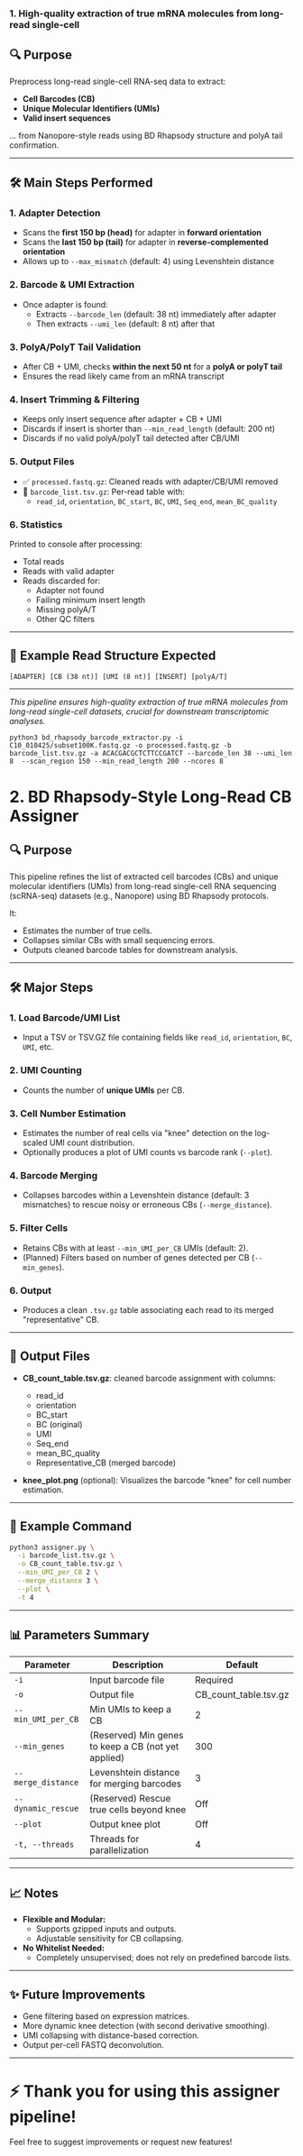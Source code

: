 ### 1. High-quality extraction of true mRNA molecules from long-read single-cell

## 🔍 Purpose
Preprocess long-read single-cell RNA-seq data to extract:

- **Cell Barcodes (CB)**
- **Unique Molecular Identifiers (UMIs)**
- **Valid insert sequences**

... from Nanopore-style reads using BD Rhapsody structure and polyA tail confirmation.

---

## 🛠️ Main Steps Performed

### 1. Adapter Detection
- Scans the **first 150 bp (head)** for adapter in **forward orientation**
- Scans the **last 150 bp (tail)** for adapter in **reverse-complemented orientation**
- Allows up to `--max_mismatch` (default: 4) using Levenshtein distance

### 2. Barcode & UMI Extraction
- Once adapter is found:
  - Extracts `--barcode_len` (default: 38 nt) immediately after adapter
  - Then extracts `--umi_len` (default: 8 nt) after that

### 3. PolyA/PolyT Tail Validation
- After CB + UMI, checks **within the next 50 nt** for a **polyA or polyT tail**
- Ensures the read likely came from an mRNA transcript

### 4. Insert Trimming & Filtering
- Keeps only insert sequence after adapter + CB + UMI
- Discards if insert is shorter than `--min_read_length` (default: 200 nt)
- Discards if no valid polyA/polyT tail detected after CB/UMI

### 5. Output Files
- ✅ `processed.fastq.gz`: Cleaned reads with adapter/CB/UMI removed
- 📄 `barcode_list.tsv.gz`: Per-read table with:
  - `read_id`, `orientation`, `BC_start`, `BC`, `UMI`, `Seq_end`, `mean_BC_quality`

### 6. Statistics
Printed to console after processing:
- Total reads
- Reads with valid adapter
- Reads discarded for:
  - Adapter not found
  - Failing minimum insert length
  - Missing polyA/T
  - Other QC filters

---

## 🔮 Example Read Structure Expected
```
[ADAPTER] [CB (38 nt)] [UMI (8 nt)] [INSERT] [polyA/T]
```

---

*This pipeline ensures high-quality extraction of true mRNA molecules from long-read single-cell datasets, crucial for downstream transcriptomic analyses.*

```
python3 bd_rhapsody_barcode_extractor.py -i C10_010425/subset100K.fastq.gz -o processed.fastq.gz -b barcode_list.tsv.gz -a ACACGACGCTCTTCCGATCT --barcode_len 38 --umi_len 8  --scan_region 150 --min_read_length 200 --ncores 8 
```
# 2. BD Rhapsody-Style Long-Read CB Assigner

## 🔍 Purpose
This pipeline refines the list of extracted cell barcodes (CBs) and unique molecular identifiers (UMIs) from long-read single-cell RNA sequencing (scRNA-seq) datasets (e.g., Nanopore) using BD Rhapsody protocols.

It:
- Estimates the number of true cells.
- Collapses similar CBs with small sequencing errors.
- Outputs cleaned barcode tables for downstream analysis.

---

## 🛠️ Major Steps

### 1. Load Barcode/UMI List
- Input a TSV or TSV.GZ file containing fields like `read_id`, `orientation`, `BC`, `UMI`, etc.

### 2. UMI Counting
- Counts the number of **unique UMIs** per CB.

### 3. Cell Number Estimation
- Estimates the number of real cells via "knee" detection on the log-scaled UMI count distribution.
- Optionally produces a plot of UMI counts vs barcode rank (`--plot`).

### 4. Barcode Merging
- Collapses barcodes within a Levenshtein distance (default: 3 mismatches) to rescue noisy or erroneous CBs (`--merge_distance`).

### 5. Filter Cells
- Retains CBs with at least `--min_UMI_per_CB` UMIs (default: 2).
- (Planned) Filters based on number of genes detected per CB (`--min_genes`).

### 6. Output
- Produces a clean `.tsv.gz` table associating each read to its merged "representative" CB.

---

## 📂 Output Files
- **CB_count_table.tsv.gz**: cleaned barcode assignment with columns:
  - read_id
  - orientation
  - BC_start
  - BC (original)
  - UMI
  - Seq_end
  - mean_BC_quality
  - Representative_CB (merged barcode)

- **knee_plot.png** (optional): Visualizes the barcode "knee" for cell number estimation.

---

## 🚀 Example Command
```bash
python3 assigner.py \
  -i barcode_list.tsv.gz \
  -o CB_count_table.tsv.gz \
  --min_UMI_per_CB 2 \
  --merge_distance 3 \
  --plot \
  -t 4
```

---

## 📊 Parameters Summary
| Parameter              | Description                                           | Default |
|------------------------|-------------------------------------------------------|---------|
| `-i`                   | Input barcode file                                    | Required |
| `-o`                   | Output file                                           | CB_count_table.tsv.gz |
| `--min_UMI_per_CB`      | Min UMIs to keep a CB                                 | 2 |
| `--min_genes`           | (Reserved) Min genes to keep a CB (not yet applied)   | 300 |
| `--merge_distance`      | Levenshtein distance for merging barcodes             | 3 |
| `--dynamic_rescue`      | (Reserved) Rescue true cells beyond knee             | Off |
| `--plot`                | Output knee plot                                      | Off |
| `-t, --threads`         | Threads for parallelization                          | 4 |

---

## 📈 Notes
- **Flexible and Modular:**
  - Supports gzipped inputs and outputs.
  - Adjustable sensitivity for CB collapsing.
- **No Whitelist Needed:**
  - Completely unsupervised; does not rely on predefined barcode lists.

---

## ✨ Future Improvements
- Gene filtering based on expression matrices.
- More dynamic knee detection (with second derivative smoothing).
- UMI collapsing with distance-based correction.
- Output per-cell FASTQ deconvolution.

---

# ⚡ Thank you for using this assigner pipeline!
Feel free to suggest improvements or request new features!

